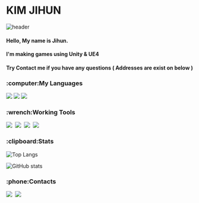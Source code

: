 # KIM JIHUN


![header](https://capsule-render.vercel.app/api?type=waving&color=timeGradient&height=200&section=header&text=Corgi%20Muzi&fontSize=75&animation=twinkling&fontColor=ffffff&fontAlignY=35&fontAlign=75)


#### Hello, My name is Jihun. 
#### I'm making games using Unity & UE4
#### Try Contact me if you have any questions ( Addresses are exist on below )

<div >
  
<h3 >:computer:My Languages</h3>
  
<p >
  
  <img src="https://img.shields.io/badge/C%2B%2B-%E2%98%85%E2%98%85%E2%98%85%E2%98%86%E2%98%86-3158ff?logo=C%2B%2B&labelColor=0025c2"/></a>
  <img src="https://img.shields.io/badge/C%23-%E2%98%85%E2%98%85%E2%98%85%E2%98%85%E2%98%86-77c416?logo=C%20Sharp&labelColor=4c7e0e"/></a>
  <img src="https://img.shields.io/badge/MySQL-%E2%98%85%E2%98%85%E2%98%85%E2%98%86%E2%98%86-ffd700?logo=MySQL&logoColor=white&labelColor=a38a00"/></a>
</p>

<h3 >:wrench:Working Tools</h3>
<p >
 <img src="https://img.shields.io/badge/Visual%20Studio-5C2D91?style=flat-square&logo=Visual%20Studio&logoColor=white"/></a>&nbsp 
 <img src="https://img.shields.io/badge/Rider-c82848?style=flat-square&logo=Rider&logoColor=white"/></a>&nbsp 
 <img src="https://img.shields.io/badge/Unity-d0d0d0?style=flat-square&logo=Unity&logoColor=000000"/></a>&nbsp
  <img src="https://img.shields.io/badge/UE4-313131?style=flat-square&logo=Unreal%20Engine&logoColor=White"/></a>&nbsp 
  
 </p>
  
  
  <h3 >:clipboard:Stats</h3>
  
![Top Langs](https://github-readme-stats.vercel.app/api/top-langs/?username=CorgiMuzi&layout=compact)  

![GitHub stats](https://github-readme-stats.vercel.app/api?username=CorgiMuzi&hide=prs,contribs&count_private=true&show_icons=true&custom_title=CorgiMuzi's%20Github&title_color=424242&text_color=424242&icon_color=ffd700&bg_color=2,61e269,00a3df)


<h3 >:phone:Contacts</h3>
 <a href="https://www.instagram.com/corgi_gamedev/"><img src="https://img.shields.io/badge/Instagram-E4405F?style=flat-square&logo=Instagram&logoColor=white&link=https://www.instagram.com/corgi_gamedev/"/></a>&nbsp
  <a href="mailto:tomejerry99@gmail.com"><img src="https://img.shields.io/badge/Gmail-e63d1f?style=flat-square&logo=Gmail&logoColor=white&link=tomejerry99@gmail.com"/></a>
  
</div>
